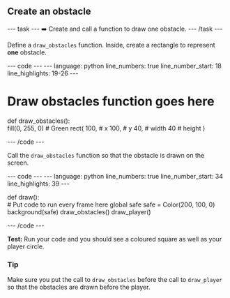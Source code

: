 <h2 class="c-project-heading--task">Create an obstacle</h2>

--- task ---
➡️ Create and call a function to draw one obstacle.
--- /task --- 

Define a `draw_obstacles` function. Inside, create a rectangle to represent **one** obstacle. 


<div class="c-project-code">
--- code ---
---
language: python
line_numbers: true
line_number_start: 18
line_highlights: 19-26
---
 
# Draw obstacles function goes here
def draw_obstacles():   
    fill(0, 255, 0) # Green
    rect(
        100, # x
        100, # y
        40,  # width
        40   # height
    ) 
  
--- /code ---
</div>


Call the `draw_obstacles` function so that the obstacle is drawn on the screen. 

<div class="c-project-code">
--- code ---
---
language: python
line_numbers: true
line_number_start: 34
line_highlights: 39
---

def draw():   
    # Put code to run every frame here
    global safe
    safe = Color(200, 100, 0) 
    background(safe)
    draw_obstacles()
    draw_player()
  
--- /code ---
</div>

**Test:** Run your code and you should see a coloured square as well as your player circle. 

<div class="c-project-callout c-project-callout--tip">

### Tip

Make sure you put the call to `draw_obstacles` before the call to `draw_player` so that the obstacles are drawn before the player.

</div>
